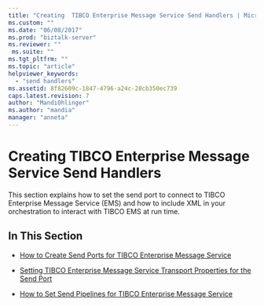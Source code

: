 ```yaml
---
title: "Creating  TIBCO Enterprise Message Service Send Handlers | Microsoft Docs"
ms.custom: ""
ms.date: "06/08/2017"
ms.prod: "biztalk-server"
ms.reviewer: ""
 ms.suite: ""
ms.tgt_pltfrm: ""
ms.topic: "article"
helpviewer_keywords: 
  - "send handlers"
ms.assetid: 8f82609c-1847-4796-a24c-28cb350ec739
caps.latest.revision: 7
author: "MandiOhlinger"
ms.author: "mandia"
manager: "anneta"
---
```

# Creating  TIBCO Enterprise Message Service Send Handlers
This section explains how to set the send port to connect to TIBCO Enterprise Message Service (EMS) and how to include XML in your orchestration to interact with TIBCO EMS at run time.  
  
## In This Section  
  
-   [How to Create Send Ports for TIBCO Enterprise Message Service](../core/how-to-create-send-ports-for-tibco-enterprise-message-service.md)  
  
-   [Setting TIBCO Enterprise Message Service Transport Properties for the Send Port](../core/setting-tibco-enterprise-message-service-transport-properties-for-the-send-port.md)  
  
-   [How to Set Send Pipelines for TIBCO Enterprise Message Service](../core/how-to-set-send-pipelines-for-tibco-enterprise-message-service.md)